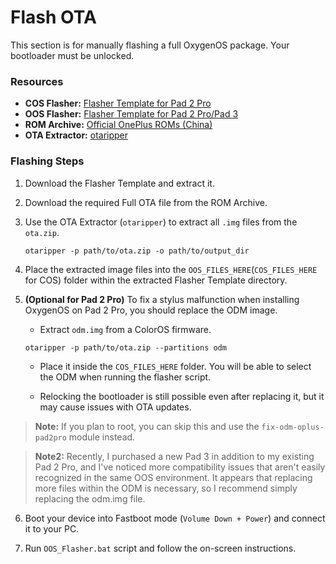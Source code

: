 # Flash OTA

This section is for manually flashing a full OxygenOS package. Your bootloader must be unlocked.

### **Resources**
* **COS Flasher:** [Flasher Template for Pad 2 Pro](https://mega.nz/file/hc91CQLJ#50Veg8rD3tMXoLL6M60GoW6WoaTTvQjtdIJ9BgjkF9k)
* **OOS Flasher:** [Flasher Template for Pad 2 Pro/Pad 3](https://mega.nz/file/kJlD2QrT#yzYPmRia8dwsIfaQetgoloNBshgr_jbsiAJ80wryaoo)
* **ROM Archive:** [Official OnePlus ROMs (China)](https://yun.daxiaamu.com/OnePlus_Roms/%E4%B8%80%E5%8A%A0OnePlus%20Pad%202%20Pro/)
* **OTA Extractor:** [otaripper](https://github.com/syedinsaf/otaripper/releases)

### **Flashing Steps**

1.  Download the Flasher Template and extract it.

2.  Download the required Full OTA file from the ROM Archive.

3.  Use the OTA Extractor (`otaripper`) to extract all `.img` files from the `ota.zip`.
    ```
    otaripper -p path/to/ota.zip -o path/to/output_dir
    ```

4.  Place the extracted image files into the `OOS_FILES_HERE`(`COS_FILES_HERE` for COS) folder within the extracted Flasher Template directory.

5.  **(Optional for Pad 2 Pro)** To fix a stylus malfunction when installing OxygenOS on Pad 2 Pro, you should replace the ODM image.

    * Extract `odm.img` from a ColorOS firmware.

    ```
    otaripper -p path/to/ota.zip --partitions odm
    ```

    * Place it inside the `COS_FILES_HERE` folder. You will be able to select the ODM when running the flasher script.

    * Relocking the bootloader is still possible even after replacing it, but it may cause issues with OTA updates.

> **Note:**
> If you plan to root, you can skip this and use the `fix-odm-oplus-pad2pro` module instead.

> **Note2:**
> Recently, I purchased a new Pad 3 in addition to my existing Pad 2 Pro, and I've noticed more compatibility issues that aren't easily recognized in the same OOS environment. It appears that replacing more files within the ODM is necessary, so I recommend simply replacing the odm.img file.


6.  Boot your device into Fastboot mode (`Volume Down + Power`) and connect it to your PC.

7.  Run `OOS_Flasher.bat` script and follow the on-screen instructions.
